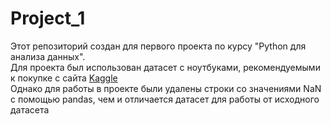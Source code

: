# Project_1
Этот репозиторий создан для первого проекта по курсу "Python для анализа данных".<br>
Для проекта был использован датасет с ноутбуками, рекомендуемыми к покупке с сайта <a href='https://www.kaggle.com/datasets/kanchana1990/best-buy-2024-windows-laptops?resource=download'>Kaggle</a><br>
Однако для работы в проекте были удалены строки со значениями NaN с помощью pandas, чем и отличается датасет для работы от исходного датасета
